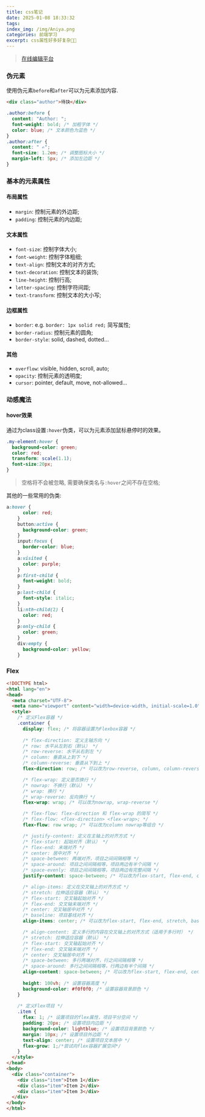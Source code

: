 ```yaml
---
title: css笔记
date: 2025-01-08 18:33:32
tags:
index_img: /img/Aniya.png
categories: 前端学习
excerpt: css属性好多好复杂😶‍🌫️
---
```

> [在线编辑平台](https://jsfiddle.net/?locale=zh_CN)


### 伪元素
使用伪元素`before`和`after`可以为元素添加内容.
```html
<div class="author">待抉</div>
```
```css
.author:before {
  content: "Author: ";
  font-weight: bold; /* 加粗字体 */
  color: blue; /* 文本颜色为蓝色 */
}
.author:after {
  content: " ✍️";
  font-size: 1.2em; /* 调整图标大小 */
  margin-left: 5px; /* 添加左边距 */
}
```

### 基本的元素属性
#### 布局属性
- `margin`: 控制元素的外边距;
- `padding`: 控制元素的内边距;

#### 文本属性
- `font-size`: 控制字体大小;
- `font-weight`: 控制字体粗细;
- `text-align`: 控制文本的对齐方式;
- `text-decoration`: 控制文本的装饰;
- `line-height`: 控制行高;
- `letter-spacing`: 控制字符间距;
- `text-transform`: 控制文本的大小写;

#### 边框属性
- `border`: e.g. `border: 1px solid red;` 简写属性;
- `border-radius`: 控制元素的圆角;
- `border-style`: solid, dashed, dotted...

#### 其他
- `overflow`: visible, hidden, scroll, auto;
- `opacity`: 控制元素的透明度;
- `cursor`: pointer, default, move, not-allowed...

### 动感魔法
#### hover效果
通过为class设置`:hover`伪类，可以为元素添加鼠标悬停时的效果。
```css
.my-element:hover {
  background-color: green;
  color: red;
  transform: scale(1.1);
  font-size:20px;
}
```
> 空格将不会被忽略, 需要确保类名与`:hover`之间不存在空格;

其他的一些常用的伪类:
```css
a:hover {
      color: red;
    }
    button:active {
      background-color: green;
    }
    input:focus {
      border-color: blue;
    }
    a:visited {
      color: purple;
    }
    p:first-child {
      font-weight: bold;
    }
    p:last-child {
      font-style: italic;
    }
    li:nth-child(2) {
      color: red;
    }
    p:only-child {
      color: green;
    }
    div:empty {
      background-color: yellow;
    }
```

### Flex
```html
<!DOCTYPE html>
<html lang="en">
<head>
  <meta charset="UTF-8">
  <meta name="viewport" content="width=device-width, initial-scale=1.0">
  <style>
    /* 定义Flex容器 */
    .container {
      display: flex; /* 将容器设置为Flexbox容器 */
      
      /* flex-direction: 定义主轴方向 */
      /* row: 水平从左到右（默认） */
      /* row-reverse: 水平从右到左 */
      /* column: 垂直从上到下 */
      /* column-reverse: 垂直从下到上 */
      flex-direction: row; /* 可以改为row-reverse, column, column-reverse */

      /* flex-wrap: 定义是否换行 */
      /* nowrap: 不换行（默认） */
      /* wrap: 换行 */
      /* wrap-reverse: 反向换行 */
      flex-wrap: wrap; /* 可以改为nowrap, wrap-reverse */

      /* flex-flow: flex-direction 和 flex-wrap 的简写 */
      /* flex-flow: <flex-direction> <flex-wrap>; */
      flex-flow: row wrap; /* 可以改为column nowrap等组合 */

      /* justify-content: 定义在主轴上的对齐方式 */
      /* flex-start: 起始对齐（默认） */
      /* flex-end: 末端对齐 */
      /* center: 居中对齐 */
      /* space-between: 两端对齐，项目之间间隔相等 */
      /* space-around: 项目之间间隔相等，项目两边有半个间隔 */
      /* space-evenly: 项目之间间隔相等，项目两边有完整间隔 */
      justify-content: space-between; /* 可以改为flex-start, flex-end, center, space-around, space-evenly */

      /* align-items: 定义在交叉轴上的对齐方式 */
      /* stretch: 拉伸适应容器（默认） */
      /* flex-start: 交叉轴起始对齐 */
      /* flex-end: 交叉轴末端对齐 */
      /* center: 交叉轴居中对齐 */
      /* baseline: 项目基线对齐 */
      align-items: center; /* 可以改为flex-start, flex-end, stretch, baseline */

      /* align-content: 定义多行的内容在交叉轴上的对齐方式（适用于多行时） */
      /* stretch: 拉伸适应容器（默认） */
      /* flex-start: 交叉轴起始对齐 */
      /* flex-end: 交叉轴末端对齐 */
      /* center: 交叉轴居中对齐 */
      /* space-between: 多行两端对齐，行之间间隔相等 */
      /* space-around: 多行之间间隔相等，行两边有半个间隔 */
      align-content: space-between; /* 可以改为flex-start, flex-end, center, space-around */
      
      height: 100vh; /* 设置容器高度 */
      background-color: #f0f0f0; /* 设置容器背景颜色 */
    }
    
    /* 定义Flex项目 */
    .item {
      flex: 1; /* 设置项目的flex属性，项目平分空间 */
      padding: 20px; /* 设置项目内边距 */
      background-color: lightblue; /* 设置项目背景颜色 */
      margin: 10px; /* 设置项目外边距 */
      text-align: center; /* 设置项目文本居中 */
      flex-grow: 1;/*尝试向flex容器扩展空间*/
    }
  </style>
</head>
<body>
  <div class="container">
    <div class="item">Item 1</div>
    <div class="item">Item 2</div>
    <div class="item">Item 3</div>
  </div>
</body>
</html>
```

